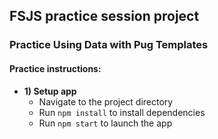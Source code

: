 ## FSJS practice session project

### Practice Using Data with Pug Templates

#### Practice instructions:

* **1) Setup app**
  * Navigate to the project directory
  * Run `npm install` to install dependencies
  * Run `npm start` to launch the app
  
